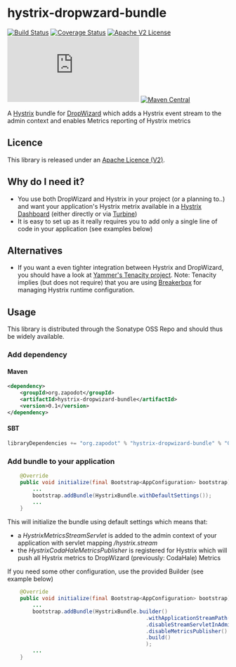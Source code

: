 # hystrix-dropwzard-bundle
[![Build Status](https://travis-ci.org/zapodot/hystrix-dropwizard-bundle.svg?branch=master)](https://travis-ci.org/zapodot/hystrix-dropwizard-bundle)
[![Coverage Status](https://coveralls.io/repos/zapodot/hystrix-dropwizard-bundle/badge.svg)](https://coveralls.io/r/zapodot/hystrix-dropwizard-bundle)
[![Apache V2 License](http://img.shields.io/badge/license-Apache%20V2-blue.svg)](//github.com/zapodot/embedded-db-junit/blob/master/LICENSE)
[![Analytics](https://ga-beacon.appspot.com/UA-40926073-4/hystrix-dropwzard-bundle/README.md)](https://github.com/igrigorik/ga-beacon)
[![Maven Central](https://maven-badges.herokuapp.com/maven-central/org.zapodot/hystrix-dropwizard-bundle/badge.svg)](https://maven-badges.herokuapp.com/maven-central/org.zapodot/hystrix-dropwizard-bundle)

A [Hystrix](//github.com/Netflix/Hystrix) bundle for [DropWizard](//github.com/dropwizard/dropwizard) which adds a Hystrix event stream to the admin context and enables Metrics reporting of Hystrix metrics

## Licence
This library is released under an [Apache Licence (V2)](http://www.apache.org/licenses/LICENSE-2.0).

## Why do I need it?
* You use both DropWizard and Hystrix in your project (or a planning to..) and want your application's Hystrix metrix available in a [Hystrix Dashboard](//github.com/Netflix/Hystrix/tree/master/hystrix-dashboard) (either directly or via [Turbine](//github.com/Netflix/Turbine))
* It is easy to set up as it really requires you to add only a single line of code in your application (see examples below)

## Alternatives
* If you want a even tighter integration between Hystrix and DropWizard, you should have a look at [Yammer's Tenacity project](//github.com/yammer/tenacity). Note: Tenacity implies (but does not require) that you are using [Breakerbox](//github.com/yammer/breakerbox) for managing Hystrix runtime configuration.

## Usage
This library is distributed through the Sonatype OSS Repo and should thus be widely available.
### Add dependency
#### Maven
```xml
<dependency>
    <groupId>org.zapodot</groupId>
    <artifactId>hystrix-dropwizard-bundle</artifactId>
    <version>0.1</version>
</dependency>
```

#### SBT
```scala
libraryDependencies += "org.zapodot" % "hystrix-dropwizard-bundle" % "0.1"
```

### Add bundle to your application

```java
    @Override
    public void initialize(final Bootstrap<AppConfiguration> bootstrap) {
        ...
        bootstrap.addBundle(HystrixBundle.withDefaultSettings());
        ...
    }
```
This will initialize the bundle using default settings which means that:
 * a *HystrixMetricsStreamServlet* is added to the admin context of your application with servlet mapping */hystrix.stream*
 * the *HystrixCodaHaleMetricsPublisher* is registered for Hystrix which will push all Hystrix metrics to DropWizard (previously: CodaHale) Metrics

If you need some other configuration, use the provided Builder (see example below)
```java
    @Override
    public void initialize(final Bootstrap<AppConfiguration> bootstrap) {
        ...
        bootstrap.addBundle(HystrixBundle.builder()
                                            .withApplicationStreamPath("/my-path")
                                            .disableStreamServletInAdminContext()
                                            .disableMetricsPublisher()
                                            .build()
                                            );
        ...
    }
```
